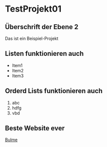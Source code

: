# TestProjekt01


## Überschrift der Ebene 2 
Das ist ein Beispiel-Projekt

## Listen funktionieren auch

- Item1
- Item2
- Item3

## Orderd Lists funktionieren auch 
1. abc
2. hdfg
3. vbd

## Beste Website ever 
[Bulme](https://www.bulme.at/)
